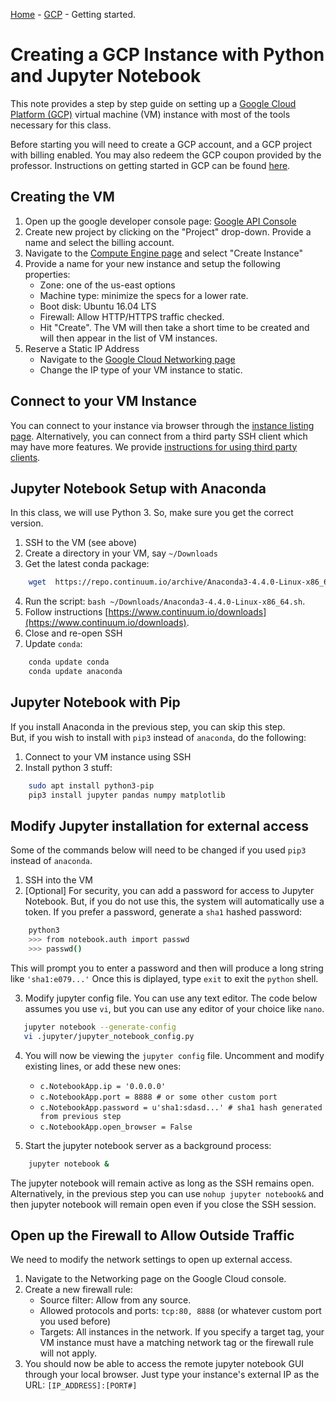 [Home](../sequence.md) - [GCP](./readme.md) - Getting started.

# Creating a GCP Instance with Python and Jupyter Notebook 

This note provides a step by step guide on setting up a 
[Google Cloud Platform (GCP)](https://cloud.google.com) 
virtual machine (VM) instance with most of the 
tools necessary for this class.  

Before starting you will need to create a GCP account, and 
a GCP project with billing enabled.  You may also redeem the GCP coupon 
provided by the professor.  Instructions on getting started in GCP
can be found [here](https://cloud.google.com/getting-started/).

## Creating the VM
1.	Open up the google developer console page: [Google API Console](https://console.developers.google.com/)
2.	Create new project by clicking on the "Project" drop-down. Provide a name and select the billing account.
3.	Navigate to the [Compute Engine page](https://console.cloud.google.com/compute) and select "Create Instance"
4.	Provide a name for your new instance and setup the following properties:
    *	Zone: one of the us-east options
    *	Machine type: minimize the specs for a lower rate.
    *	Boot disk: Ubuntu 16.04 LTS
    *	Firewall: Allow HTTP/HTTPS traffic checked.
    *   Hit "Create".  The VM will then take a short time to be created and will then appear in the list of VM
        instances.
5.  Reserve a Static IP Address
    *	Navigate to the [Google Cloud Networking page](https://console.cloud.google.com/networking/addresses/list)
    *   Change the IP type of your VM instance to static.


## Connect to your VM Instance

You can connect to your instance via browser through the 
[instance listing page](https://console.cloud.google.com/compute/instances).
Alternatively, you can connect from a third party SSH client which may have
more features.  We provide [instructions for using third party clients](./terminal.md).



## Jupyter Notebook Setup with Anaconda

In this class, we will use Python 3.  So, make sure you get the correct version.

1. SSH to the VM (see above)
2. Create a directory in your VM, say `~/Downloads`
3. Get the latest conda package: 
~~~bash
    wget  https://repo.continuum.io/archive/Anaconda3-4.4.0-Linux-x86_64.sh
~~~    
4. Run the script:  `bash ~/Downloads/Anaconda3-4.4.0-Linux-x86_64.sh`.
5. Follow instructions [https://www.continuum.io/downloads](https://www.continuum.io/downloads).
6. Close and re-open SSH
7. Update `conda`:
~~~bash
    conda update conda
    conda update anaconda
~~~    

## Jupyter Notebook with Pip
If you install Anaconda in the previous step, you can skip this step.  
But, if you wish to install with `pip3` instead of `anaconda`, do the following:
1.  Connect to your VM instance using SSH
2.  Install python 3 stuff:
~~~bash
    sudo apt install python3-pip
    pip3 install jupyter pandas numpy matplotlib
~~~

## Modify Jupyter installation for external access

Some of the commands below will need to be changed if you used `pip3` instead of 
`anaconda`.
1.  SSH into the VM
2.  [Optional] For security, you can add a password for access to Jupyter Notebook.
But, if you do not use this, the system will automatically use a token.  If you prefer
a password, generate a `sha1` hashed password:
~~~bash
    python3
    >>> from notebook.auth import passwd
    >>> passwd()
~~~
This will prompt you to enter a password and then will produce a long string like
`'sha1:e079...'`  Once this is diplayed, type `exit` to exit the `python` shell.

3.  Modify jupyter config file.  You can use any text editor.  The code below
assumes you use  `vi`, but you can use any editor of your choice like `nano`.
~~~bash
   jupyter notebook --generate-config
   vi .jupyter/jupyter_notebook_config.py
~~~
4.  You will now be viewing the `jupyter config` file.
Uncomment and modify existing lines, or add these new ones:
    * `c.NotebookApp.ip = '0.0.0.0'`
    * `c.NotebookApp.port = 8888 # or some other custom port`
    * `c.NotebookApp.password = u'sha1:sdasd...' # sha1 hash generated from previous step`
    * `c.NotebookApp.open_browser = False`
    
5. Start the jupyter notebook server as a background process:
~~~bash
    jupyter notebook &
~~~
The jupyter notebook will remain active as long as the SSH remains open.
Alternatively, in the previous step you can use `nohup jupyter notebook&`
and then jupyter notebook will remain open even if you close the SSH session.

## Open up the Firewall to Allow Outside Traffic
We need to modify the network settings to open up external access.

1.	Navigate to the Networking page on the Google Cloud console.
2.	Create a new firewall rule:
    * Source filter: Allow from any source.
    * Allowed protocols and ports: `tcp:80, 8888` (or whatever custom port you used before)
    * Targets: All instances in the network. If you specify a target tag, your VM instance must have a matching network tag or the firewall rule will not apply.
3.	You should now be able to access the remote jupyter notebook GUI through your local browser.
Just type your instance's external IP as the URL: `[IP_ADDRESS]:[PORT#]`

